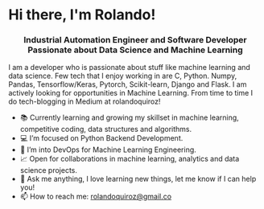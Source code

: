 # Hi there, I'm Rolando!

<h3 align="center">
<b>Industrial Automation Engineer and Software Developer</b><br>
<b>Passionate about Data Science and Machine Learning</b><br>
</h3>

I am a developer who is passionate about stuff like machine learning and data science. Few tech that I enjoy working in are C, Python. Numpy, Pandas, Tensorflow/Keras, Pytorch, Scikit-learn, Django and Flask. I am actively looking for opportunities in Machine Learning. From time to time I do tech-blogging in Medium at rolandoquiroz!

- 📚 Currently learning and growing my skillset in machine learning, competitive coding, data structures and algorithms.
- 💻 I’m focused on Python Backend Development.
- 🤖 I’m into DevOps for Machine Learning Engineering.
- 📈 Open for collaborations in machine learning, analytics and data science projects.
- 💬 Ask me anything, I love learning new things, let me know if I can help you!
- 📫 How to reach me: rolandoquiroz@gmail.co
